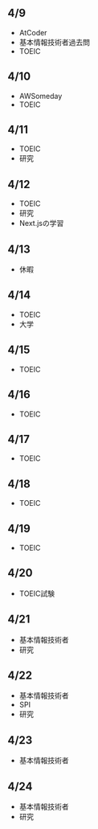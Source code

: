 ## 4/9<br>
  - AtCoder
  - 基本情報技術者過去問
  - TOEIC
  
## 4/10<br>
  - AWSomeday
  - TOEIC

## 4/11<br>
  - TOEIC
  - 研究

## 4/12<br>
  - TOEIC
  - 研究
  - Next.jsの学習

## 4/13<br>
  - 休暇

## 4/14<br>
  - TOEIC
  - 大学

## 4/15<br>
  - TOEIC

## 4/16<br>
  - TOEIC

## 4/17<br>
  - TOEIC

## 4/18<br>
  - TOEIC

## 4/19<br>
  - TOEIC

## 4/20<br>
  - TOEIC試験

## 4/21<br>
  - 基本情報技術者
  - 研究

## 4/22<br>
  - 基本情報技術者
  - SPI
  - 研究

## 4/23<br>
  - 基本情報技術者

## 4/24<br>
  - 基本情報技術者
  - 研究
